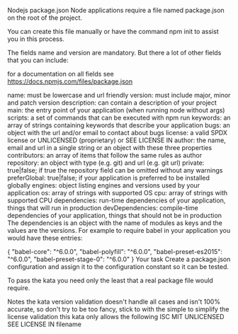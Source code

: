 Nodejs package.json
Node applications require a file named package.json on the root of the project.

You can create this file manually or have the command npm init to assist you in this process.

The fields name and version are mandatory. But there a lot of other fields that you can include:

for a documentation on all fields see https://docs.npmjs.com/files/package.json

name: must be lowercase and url friendly
version: must include major, minor and patch version
description: can contain a description of your project
main: the entry point of your application (when running node without args)
scripts: a set of commands that can be executed with npm run <cmd>
keywords: an array of strings containing keywords that describe your application
bugs: an object with the url and/or email to contact about bugs
license: a valid SPDX license or UNLICENSED (proprietary) or SEE LICENSE IN <filename>
author: the name, email and url in a single string or an object with these three properties
contributors: an array of items that follow the same rules as author
repository: an object with type (e.g. git) and url (e.g. git url)
private: true|false; if true the repository field can be omitted without any warnings
preferGlobal: true|false; if your application is preferred to be installed globally
engines: object listing engines and versions used by your application
os: array of strings with supported OS
cpu: array of strings with supported CPU
dependencies: run-time dependencies of your application, things that will run in production
devDependencies: compile-time dependencies of your application, things that should not be in production
The dependencies is an object with the name of modules as keys and the values are the versions. For example to require babel in your application you would have these entries:

{
  "babel-core": "^6.0.0",
  "babel-polyfill": "^6.0.0",
  "babel-preset-es2015": "^6.0.0",
  "babel-preset-stage-0": "^6.0.0"
}
Your task
Create a package.json configuration and assign it to the configuration constant so it can be tested.

To pass the kata you need only the least that a real package file would require.

Notes
the kata version validation doesn't handle all cases and isn't 100% accurate, so don't try to be too fancy, stick to with the simple
to simplify the license validation this kata only allows the following
ISC
MIT
UNLICENSED
SEE LICENSE IN filename
